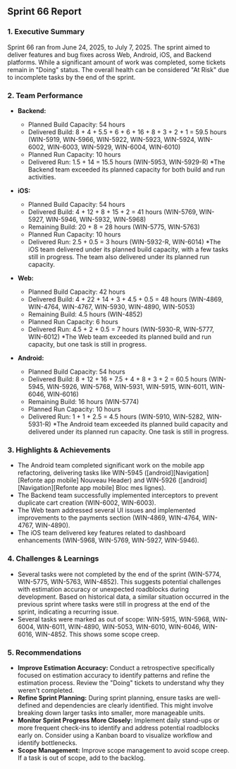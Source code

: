 ## Sprint 66 Report

### 1. Executive Summary

Sprint 66 ran from June 24, 2025, to July 7, 2025. The sprint aimed to deliver features and bug fixes across Web, Android, iOS, and Backend platforms. While a significant amount of work was completed, some tickets remain in "Doing" status. The overall health can be considered "At Risk" due to incomplete tasks by the end of the sprint.

### 2. Team Performance

*   **Backend:**
    *   Planned Build Capacity: 54 hours
    *   Delivered Build: 8 + 4 + 5.5 + 6 + 6 + 16 + 8 + 3 + 2 + 1 = 59.5 hours (WIN-5919, WIN-5966, WIN-5922, WIN-5923, WIN-5924, WIN-6002, WIN-6003, WIN-5929, WIN-6004, WIN-6010)
    *   Planned Run Capacity: 10 hours
    *   Delivered Run: 1.5 + 14 = 15.5 hours (WIN-5953, WIN-5929-R)
    *The Backend team exceeded its planned capacity for both build and run activities.

*   **iOS:**
    *   Planned Build Capacity: 54 hours
    *   Delivered Build: 4 + 12 + 8 + 15 + 2 = 41 hours (WIN-5769, WIN-5927, WIN-5946, WIN-5932, WIN-5968)
    * Remaining Build: 20 + 8 = 28 hours (WIN-5775, WIN-5763)
    *   Planned Run Capacity: 10 hours
    *   Delivered Run: 2.5 + 0.5 = 3 hours (WIN-5932-R, WIN-6014)
    *The iOS team delivered under its planned build capacity, with a few tasks still in progress. The team also delivered under its planned run capacity.

*   **Web:**
    *   Planned Build Capacity: 42 hours
    *   Delivered Build: 4 + 22 + 14 + 3 + 4.5 + 0.5 = 48 hours (WIN-4869, WIN-4764, WIN-4767, WIN-5930, WIN-4890, WIN-5053)
    * Remaining Build: 4.5 hours (WIN-4852)
    *   Planned Run Capacity: 6 hours
    *   Delivered Run: 4.5 + 2 + 0.5 = 7 hours (WIN-5930-R, WIN-5777, WIN-6012)
    *The Web team exceeded its planned build and run capacity, but one task is still in progress.

*   **Android:**
    *   Planned Build Capacity: 54 hours
    *   Delivered Build: 8 + 12 + 16 + 7.5 + 4 + 8 + 3 + 2 = 60.5 hours (WIN-5945, WIN-5926, WIN-5768, WIN-5931, WIN-5915, WIN-6011, WIN-6046, WIN-6016)
    * Remaining Build: 16 hours (WIN-5774)
    *   Planned Run Capacity: 10 hours
    *   Delivered Run: 1 + 1 + 2.5 = 4.5 hours (WIN-5910, WIN-5282, WIN-5931-R)
    *The Android team exceeded its planned build capacity and delivered under its planned run capacity. One task is still in progress.

### 3. Highlights & Achievements

*   The Android team completed significant work on the mobile app refactoring, delivering tasks like WIN-5945 ([android][Navigation][Refonte app mobile] Nouveau Header) and WIN-5926 ([android][Navigation][Refonte app mobile] Bloc mes lignes).
*   The Backend team successfully implemented interceptors to prevent duplicate cart creation (WIN-6002, WIN-6003).
*   The Web team addressed several UI issues and implemented improvements to the payments section (WIN-4869, WIN-4764, WIN-4767, WIN-4890).
*   The iOS team delivered key features related to dashboard enhancements (WIN-5968, WIN-5769, WIN-5927, WIN-5946).

### 4. Challenges & Learnings

*   Several tasks were not completed by the end of the sprint (WIN-5774, WIN-5775, WIN-5763, WIN-4852). This suggests potential challenges with estimation accuracy or unexpected roadblocks during development. Based on historical data, a similar situation occurred in the previous sprint where tasks were still in progress at the end of the sprint, indicating a recurring issue.
*   Several tasks were marked as out of scope: WIN-5915, WIN-5968, WIN-6004, WIN-6011, WIN-4890, WIN-5053, WIN-6010, WIN-6046, WIN-6016, WIN-4852. This shows some scope creep. 

### 5. Recommendations

*   **Improve Estimation Accuracy:** Conduct a retrospective specifically focused on estimation accuracy to identify patterns and refine the estimation process. Review the "Doing" tickets to understand why they weren't completed.
*   **Refine Sprint Planning:** During sprint planning, ensure tasks are well-defined and dependencies are clearly identified. This might involve breaking down larger tasks into smaller, more manageable units.
*   **Monitor Sprint Progress More Closely:** Implement daily stand-ups or more frequent check-ins to identify and address potential roadblocks early on. Consider using a Kanban board to visualize workflow and identify bottlenecks.
*   **Scope Management:** Improve scope management to avoid scope creep. If a task is out of scope, add to the backlog. 
